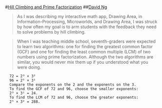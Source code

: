 #[Hill Climbing and Prime Factorization](https://medium.com/vertical-learning/hill-climbing-and-prime-factorization-47141a8e0624#.3dvy5p338)
##[David Ng](https://medium.com/@dng_16133)

> As I was describing my interactive math app, Drawing Area, in Information-Processing, Microworlds, and Drawing Area, I was struck by how often my goal is to arm students with the feedback they need to solve problems by hill climbing. 

> When I was teaching middle school, seventh-graders were expected to learn two algorithms: one for finding the greatest common factor (GCF) and one for finding the least common multiple (LCM) of two numbers using prime factorization. Although the two algorithms are similar, you would never mix them up if you understood what you were doing.

````
  72 = 2³ × 3²
  96 = 2⁵ × 3¹
  Compare the exponents on the 2 and the exponents on the 3.
  To find the GCF of 72 and 96, choose the smaller exponents:
  2³ × 3¹ = 24.
  To find the LCM of 72 and 96, choose the greater exponents:
  2⁵ × 3² = 288.
````
